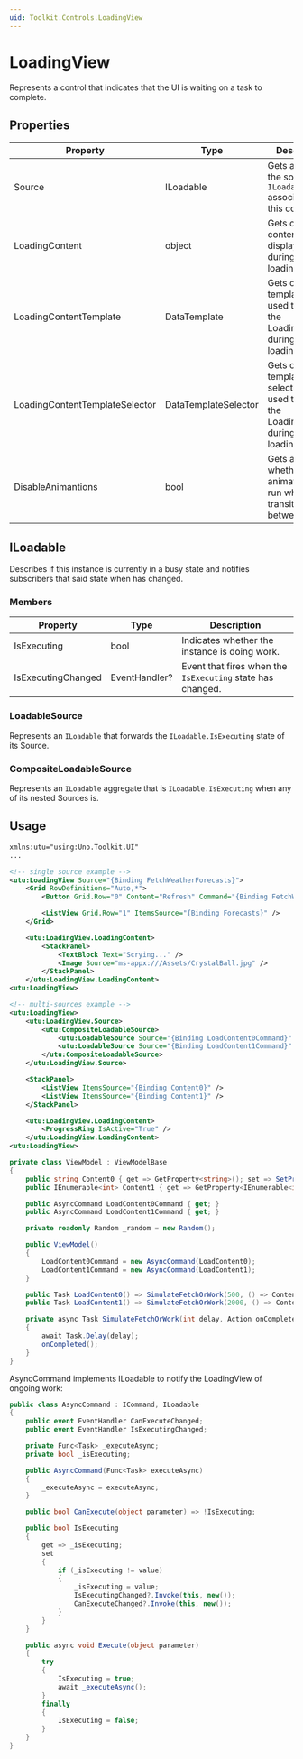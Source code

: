 ```yaml
---
uid: Toolkit.Controls.LoadingView
---
```

# LoadingView
Represents a control that indicates that the UI is waiting on a task to complete.

## Properties
Property|Type|Description
-|-|-
Source|ILoadable|Gets and sets the source `ILoadable` associated with this control.
LoadingContent|object|Gets or sets the content to be displayed during loading/waiting.
LoadingContentTemplate|DataTemplate|Gets or sets the template to be used to display the LoadingContent during loading/waiting.
LoadingContentTemplateSelector|DataTemplateSelector|Gets or sets the template selector to be used to display the LoadingContent during loading/waiting.
DisableAnimantions|bool|Gets and sets whether animations will run when transitioning between states.

## ILoadable
Describes if this instance is currently in a busy state and notifies subscribers that said state when has changed.

### Members
Property|Type|Description
-|-|-
IsExecuting|bool|Indicates whether the instance is doing work.
IsExecutingChanged|EventHandler?|Event that fires when the `IsExecuting` state has changed.

### LoadableSource
Represents an `ILoadable` that forwards the `ILoadable.IsExecuting` state of its Source.

### CompositeLoadableSource
Represents an `ILoadable` aggregate that is `ILoadable.IsExecuting` when any of its nested Sources is.

## Usage
```xml
xmlns:utu="using:Uno.Toolkit.UI"
...

<!-- single source example -->
<utu:LoadingView Source="{Binding FetchWeatherForecasts}">
    <Grid RowDefinitions="Auto,*">
        <Button Grid.Row="0" Content="Refresh" Command="{Binding FetchWeatherForecasts}">

        <ListView Grid.Row="1" ItemsSource="{Binding Forecasts}" />
    </Grid>

    <utu:LoadingView.LoadingContent>
        <StackPanel>
            <TextBlock Text="Scrying..." />
            <Image Source="ms-appx:///Assets/CrystalBall.jpg" />
        </StackPanel>
    </utu:LoadingView.LoadingContent>
<utu:LoadingView>

<!-- multi-sources example -->
<utu:LoadingView>
    <utu:LoadingView.Source>
        <utu:CompositeLoadableSource>
            <utu:LoadableSource Source="{Binding LoadContent0Command}" />
            <utu:LoadableSource Source="{Binding LoadContent1Command}" />
        </utu:CompositeLoadableSource>
    </utu:LoadingView.Source>

    <StackPanel>
        <ListView ItemsSource="{Binding Content0}" />
        <ListView ItemsSource="{Binding Content1}" />
    </StackPanel>

    <utu:LoadingView.LoadingContent>
        <ProgressRing IsActive="True" />
    </utu:LoadingView.LoadingContent>
<utu:LoadingView>
```

```cs
private class ViewModel : ViewModelBase
{
    public string Content0 { get => GetProperty<string>(); set => SetProperty(value); }
    public IEnumerable<int> Content1 { get => GetProperty<IEnumerable<int>>(); set => SetProperty(value); }

    public AsyncCommand LoadContent0Command { get; }
    public AsyncCommand LoadContent1Command { get; }

    private readonly Random _random = new Random();

    public ViewModel()
    {
        LoadContent0Command = new AsyncCommand(LoadContent0);
        LoadContent1Command = new AsyncCommand(LoadContent1);
    }

    public Task LoadContent0() => SimulateFetchOrWork(500, () => Content0 = DateTime.Now.ToString());
    public Task LoadContent1() => SimulateFetchOrWork(2000, () => Content1 = Enumerable.Range(0, _random.Next(3, 12)));

    private async Task SimulateFetchOrWork(int delay, Action onCompleted)
    {
        await Task.Delay(delay);
        onCompleted();
    }
}
```

AsyncCommand implements ILoadable to notify the LoadingView of ongoing work:
```cs
public class AsyncCommand : ICommand, ILoadable
{
    public event EventHandler CanExecuteChanged;
    public event EventHandler IsExecutingChanged;

    private Func<Task> _executeAsync;
    private bool _isExecuting;

    public AsyncCommand(Func<Task> executeAsync)
    {
        _executeAsync = executeAsync;
    }

    public bool CanExecute(object parameter) => !IsExecuting;

    public bool IsExecuting
    {
        get => _isExecuting;
        set
        {
            if (_isExecuting != value)
            {
                _isExecuting = value;
                IsExecutingChanged?.Invoke(this, new());
                CanExecuteChanged?.Invoke(this, new());
            }
        }
    }

    public async void Execute(object parameter)
    {
        try
        {
            IsExecuting = true;
            await _executeAsync();
        }
        finally
        {
            IsExecuting = false;
        }
    }
}
```
